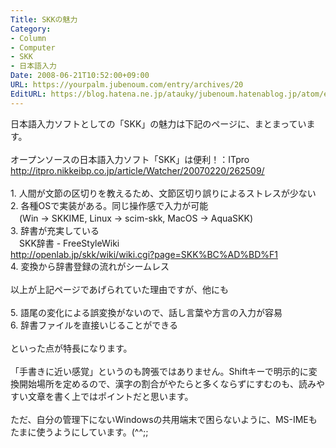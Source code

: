 ```yaml
---
Title: SKKの魅力
Category:
- Column
- Computer
- SKK
- 日本語入力
Date: 2008-06-21T10:52:00+09:00
URL: https://yourpalm.jubenoum.com/entry/archives/20
EditURL: https://blog.hatena.ne.jp/atauky/jubenoum.hatenablog.jp/atom/entry/6653458415120884203
---
```


日本語入力ソフトとしての「SKK」の魅力は下記のページに、まとまっています。<br /><br />オープンソースの日本語入力ソフト「SKK」は便利！：ITpro<br /><a href="http://itpro.nikkeibp.co.jp/article/Watcher/20070220/262509/" title="オープンソースの日本語入力ソフト「SKK」は便利！：ITpro">http://itpro.nikkeibp.co.jp/article/Watcher/20070220/262509/</a><br /><br />1. 人間が文節の区切りを教えるため、文節区切り誤りによるストレスが少ない<br />2. 各種OSで実装がある。同じ操作感で入力が可能<br />　(Win → SKKIME, Linux → scim-skk, MacOS → AquaSKK)<br />3. 辞書が充実している<br />　SKK辞書 - FreeStyleWiki<br /><a href="http://openlab.jp/skk/wiki/wiki.cgi?page=SKK%BC%AD%BD%F1" title="SKK辞書 - FreeStyleWiki">http://openlab.jp/skk/wiki/wiki.cgi?page=SKK%BC%AD%BD%F1</a><br />4. 変換から辞書登録の流れがシームレス<br /><br />以上が上記ページであげられていた理由ですが、他にも<br /><br />5. 語尾の変化による誤変換がないので、話し言葉や方言の入力が容易<br />6. 辞書ファイルを直接いじることができる<br /><br />といった点が特長になります。<br /><br />「手書きに近い感覚」というのも誇張ではありません。Shiftキーで明示的に変換開始場所を定めるので、漢字の割合がやたらと多くならずにすむのも、読みやすい文章を書く上ではポイントだと思います。<br /><br />ただ、自分の管理下にないWindowsの共用端末で困らないように、MS-IMEもたまに使うようにしています。(^^;;
